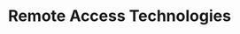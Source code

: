 ---
title: Remote Access Technologies
layout: questions
parent: Questions
grand_parent: CompTIA A+ 220-1102 (Core 2)
permalink: /education/comptia/a-plus/core-two/questions/remote-access-technologies/
has_children: false
questions:
    - question: "You are updating a procedure that lists security considerations for remote access technologies. One of the precautions is to check that remote access ports have not been opened on the firewall without authorization. Which default port for VNC needs to be monitored?"
      answer: ""
    - question: "True or false? You can configure a web server running on Linux to accept remote terminal connections from clients without using passwords."
      answer: ""
    - question: "You are joining a new startup business that will perform outsourced IT management for client firms. You have been asked to identify an appropriate software solution for off-site support and to ensure that service level agreement (SLA) metrics for downtime incidents are adhered to. What general class of remote access technology will be most suitable?"
      answer: ""
    - question: "Users working from home need to be able to access a PC on the corporate network via RDP. What technology will enable this without having to open the RDP port to Internet access?"
      answer: ""
    
---